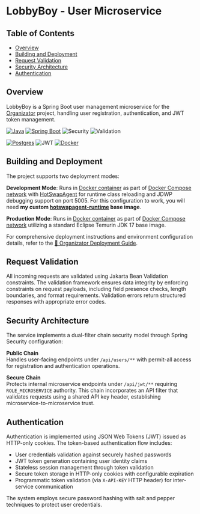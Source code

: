 # LobbyBoy - User Microservice

## Table of Contents
- [Overview](#overview)
- [Building and Deployment](#building-and-deployment)
- [Request Validation](#request-validation)
- [Security Architecture](#security-architecture)
- [Authentication](#authentication)

## Overview

LobbyBoy is a Spring Boot user management microservice for the [Organizator](https://github.com/alldaygooning/organizator) project, handling user registration, authentication, and JWT token management.

[![Java](https://img.shields.io/badge/Java-%23ED8B00.svg?logo=openjdk&logoColor=white)](#)
[![Spring Boot](https://img.shields.io/badge/Spring%20Boot-6DB33F?logo=springboot&logoColor=fff)](#)
![Security](https://img.shields.io/badge/Spring-Security-red)
![Validation](https://img.shields.io/badge/Jakarta-Validation-purple)

[![Postgres](https://img.shields.io/badge/Postgres-%23316192.svg?logo=postgresql&logoColor=white)](#)
![JWT](https://img.shields.io/badge/JWT-0.12.6-orange)
[![Docker](https://img.shields.io/badge/Docker-2496ED?logo=docker&logoColor=fff)](#)

## Building and Deployment

The project supports two deployment modes:

**Development Mode**: Runs in [Docker container](https://github.com/alldaygooning/organizator-lobby_boy/blob/master/Dockerfile.dev) as part of [Docker Compose network](https://github.com/alldaygooning/organizator/blob/master/docker-compose.dev.yaml) with [HotSwapAgent](https://github.com/HotswapProjects/HotswapAgent) for runtime class reloading and JDWP debugging support on port 5005. For this configuration to work, you will need **my custom [hotswapagent-runtime](https://hub.docker.com/r/debi1/hotswapagent-runtime/tags) base image**.

**Production Mode**:  Runs in [Docker container](https://github.com/alldaygooning/organizator-lobby_boy/blob/master/Dockerfile.prod) as part of [Docker Compose network](https://github.com/alldaygooning/organizator/blob/master/docker-compose.prod.yaml) utilizing a standard Eclipse Temurin JDK 17 base image.

For comprehensive deployment instructions and environment configuration details, refer to the [📘 Organizator Deployment Guide](https://github.com/alldaygooning/organizator?tab=readme-ov-file#development-mode).

## Request Validation

All incoming requests are validated using Jakarta Bean Validation constraints. The validation framework ensures data integrity by enforcing constraints on request payloads, including field presence checks, length boundaries, and format requirements. Validation errors return structured responses with appropriate error codes.

## Security Architecture

The service implements a dual-filter chain security model through Spring Security configuration:

**Public Chain**  
Handles user-facing endpoints under `/api/users/**` with permit-all access for registration and authentication operations.

**Secure Chain**  
Protects internal microservice endpoints under `/api/jwt/**` requiring `ROLE_MICROSERVICE` authority. This chain incorporates an API filter that validates requests using a shared API key header, establishing microservice-to-microservice trust.

## Authentication

Authentication is implemented using JSON Web Tokens (JWT) issued as HTTP-only cookies. The token-based authentication flow includes:

- User credentials validation against securely hashed passwords
- JWT token generation containing user identity claims
- Stateless session management through token validation
- Secure token storage in HTTP-only cookies with configurable expiration
- Programmatic token validation (via `X-API-KEY` HTTP header) for inter-service communication

The system employs secure password hashing with salt and pepper techniques to protect user credentials.